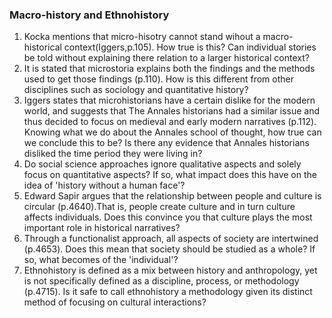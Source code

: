 ### Macro-history and Ethnohistory
1. Kocka mentions that micro-hisotry cannot stand wihout a macro-historical context(Iggers,p.105). How true is this? Can individual stories be told without explaining there relation to a larger historical context?
2. It is stated that microstoria explains both the findings and the methods used to get those findings (p.110). How is this different from other disciplines such as sociology and quantitative history?
3. Iggers states that microhistorians have a certain dislike for the modern world, and suggests that The Annales historians had a similar issue and thus decided to focus on medieval and early modern narratives (p.112). Knowing what we do about the Annales school of thought, how true can we conclude this to be? Is there any evidence that Annales historians disliked the time period they were living in?
4. Do social science approaches ignore qualitative aspects and solely focus on quantitative aspects? If so, what impact does this have on the idea of 'history without a human face'?
5. Edward Sapir argues that the relationship between people and culture is circular (p.4640).That is, people create culture and in turn culture affects individuals. Does this convince you that culture plays the most important role in historical narratives?
6. Through a functionalist approach, all aspects of society are intertwined (p.4653). Does this mean that society should be studied as a whole? If so, what becomes of the 'individual'?
7. Ethnohistory is defined as a mix between history and anthropology, yet is not specifically defined as a discipline, process, or methodology (p.4715). Is it safe to call ethnohistory a methodology given its distinct method of focusing on cultural interactions?  
